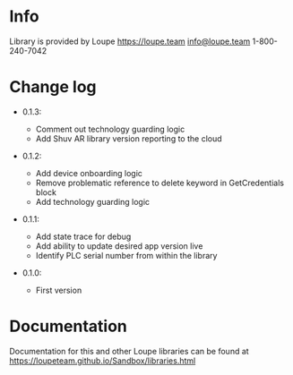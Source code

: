 # Info
Library is provided by Loupe
https://loupe.team
info@loupe.team
1-800-240-7042

# Change log

- 0.1.3:
	- Comment out technology guarding logic
	- Add Shuv AR library version reporting to the cloud

- 0.1.2:
	- Add device onboarding logic
	- Remove problematic reference to delete keyword in GetCredentials block
	- Add technology guarding logic

- 0.1.1:
	- Add state trace for debug
	- Add ability to update desired app version live
	- Identify PLC serial number from within the library
	   
- 0.1.0:
    - First version

# Documentation

Documentation for this and other Loupe libraries can be found at https://loupeteam.github.io/Sandbox/libraries.html




